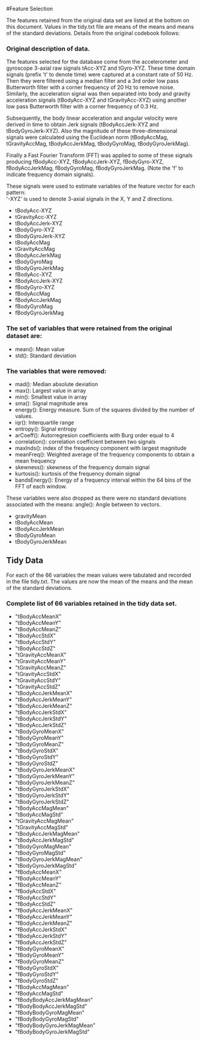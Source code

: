 #Feature Selection 

The features retained from the original data set are listed at the bottom on this document. Values in the tidy.txt file are means of the means and means of the standard deviations. Details from the original codebook follows:

### Original description of data.
The features selected for the database come from the accelerometer and gyroscope 3-axial raw signals tAcc-XYZ and tGyro-XYZ. These time domain signals (prefix 't' to denote time) were captured at a constant rate of 50 Hz. Then they were filtered using a median filter and a 3rd order low pass Butterworth filter with a corner frequency of 20 Hz to remove noise. Similarly, the acceleration signal was then separated into body and gravity acceleration signals (tBodyAcc-XYZ and tGravityAcc-XYZ) using another low pass Butterworth filter with a corner frequency of 0.3 Hz. 

Subsequently, the body linear acceleration and angular velocity were derived in time to obtain Jerk signals (tBodyAccJerk-XYZ and tBodyGyroJerk-XYZ). Also the magnitude of these three-dimensional signals were calculated using the Euclidean norm (tBodyAccMag, tGravityAccMag, tBodyAccJerkMag, tBodyGyroMag, tBodyGyroJerkMag). 

Finally a Fast Fourier Transform (FFT) was applied to some of these signals producing fBodyAcc-XYZ, fBodyAccJerk-XYZ, fBodyGyro-XYZ, fBodyAccJerkMag, fBodyGyroMag, fBodyGyroJerkMag. (Note the 'f' to indicate frequency domain signals). 

These signals were used to estimate variables of the feature vector for each pattern:  
'-XYZ' is used to denote 3-axial signals in the X, Y and Z directions.

- tBodyAcc-XYZ
- tGravityAcc-XYZ
- tBodyAccJerk-XYZ
- tBodyGyro-XYZ
- tBodyGyroJerk-XYZ
- tBodyAccMag
- tGravityAccMag
- tBodyAccJerkMag
- tBodyGyroMag
- tBodyGyroJerkMag
- fBodyAcc-XYZ
- fBodyAccJerk-XYZ
- fBodyGyro-XYZ
- fBodyAccMag
- fBodyAccJerkMag
- fBodyGyroMag
- fBodyGyroJerkMag


### The set of variables that were retained from the original dataset are:

- mean(): Mean value
- std(): Standard deviation


### The variables that were removed:

- mad(): Median absolute deviation 
- max(): Largest value in array
- min(): Smallest value in array
- sma(): Signal magnitude area
- energy(): Energy measure. Sum of the squares divided by the number of values. 
- iqr(): Interquartile range 
- entropy(): Signal entropy
- arCoeff(): Autorregresion coefficients with Burg order equal to 4
- correlation(): correlation coefficient between two signals
- maxInds(): index of the frequency component with largest magnitude
- meanFreq(): Weighted average of the frequency components to obtain a mean frequency
- skewness(): skewness of the frequency domain signal 
- kurtosis(): kurtosis of the frequency domain signal 
- bandsEnergy(): Energy of a frequency interval within the 64 bins of the FFT of each window.

These variables were also dropped as there were no standard deviations associated with the means: 
angle(): Angle between to vectors.
- gravityMean
- tBodyAccMean
- tBodyAccJerkMean
- tBodyGyroMean
- tBodyGyroJerkMean


## Tidy Data
For each of the 66 variables the mean values were tabulated and recorded in the file tidy.txt.
The values are now the mean of the means and the mean of the standard deviations.

### Complete list of 66 variables retained in the tidy data set.

- "tBodyAccMeanX"       
- "tBodyAccMeanY"           
- "tBodyAccMeanZ"       
- "tBodyAccStdX"            
- "tBodyAccStdY"        
- "tBodyAccStdZ"            
- "tGravityAccMeanX"        
- "tGravityAccMeanY"        
- "tGravityAccMeanZ"
- "tGravityAccStdX"         
- "tGravityAccStdY"          
- "tGravityAccStdZ"         
- "tBodyAccJerkMeanX"        
- "tBodyAccJerkMeanY"       
- "tBodyAccJerkMeanZ"        
- "tBodyAccJerkStdX"        
- "tBodyAccJerkStdY"         
- "tBodyAccJerkStdZ"        
- "tBodyGyroMeanX"           
- "tBodyGyroMeanY"          
- "tBodyGyroMeanZ"           
- "tBodyGyroStdX"           
- "tBodyGyroStdY"
- "tBodyGyroStdZ"           
- "tBodyGyroJerkMeanX"       
- "tBodyGyroJerkMeanY"      
- "tBodyGyroJerkMeanZ"       
- "tBodyGyroJerkStdX"       
- "tBodyGyroJerkStdY"        
- "tBodyGyroJerkStdZ"       
- "tBodyAccMagMean"          
- "tBodyAccMagStd"          
- "tGravityAccMagMean"       
- "tGravityAccMagStd"       
- "tBodyAccJerkMagMean"      
- "tBodyAccJerkMagStd"      
- "tBodyGyroMagMean"         
- "tBodyGyroMagStd"         
- "tBodyGyroJerkMagMean"     
- "tBodyGyroJerkMagStd"     
- "fBodyAccMeanX"            
- "fBodyAccMeanY"           
- "fBodyAccMeanZ"            
- "fBodyAccStdX"            
- "fBodyAccStdY"             
- "fBodyAccStdZ"            
- "fBodyAccJerkMeanX"        
- "fBodyAccJerkMeanY"       
- "fBodyAccJerkMeanZ"        
- "fBodyAccJerkStdX"        
- "fBodyAccJerkStdY"         
- "fBodyAccJerkStdZ"        
- "fBodyGyroMeanX"           
- "fBodyGyroMeanY"          
- "fBodyGyroMeanZ"           
- "fBodyGyroStdX"           
- "fBodyGyroStdY"            
- "fBodyGyroStdZ"           
- "fBodyAccMagMean"          
- "fBodyAccMagStd"          
- "fBodyBodyAccJerkMagMean"  
- "fBodyBodyAccJerkMagStd"  
- "fBodyBodyGyroMagMean"     
- "fBodyBodyGyroMagStd"     
- "fBodyBodyGyroJerkMagMean"  
- "fBodyBodyGyroJerkMagStd" 
